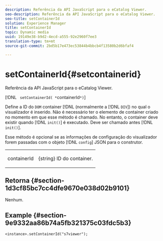 ```yaml
---
description: Referência da API JavaScript para o eCatalog Viewer.
seo-description: Referência da API JavaScript para o eCatalog Viewer.
seo-title: setContainerId
solution: Experience Manager
title: setContainerId
topic: Dynamic media
uuid: 19149e38-b9d2-4ecd-a555-92e2960f7ee3
translation-type: tm+mt
source-git-commit: 2bd5b17e473ec53844b4bbcb4f13580b2d6bfaf4

---
```



# setContainerId{#setcontainerid}

Referência da API JavaScript para o eCatalog Viewer.

[!DNL ` setContainerId( *`containerId`*)`]

Define a ID do `DOM` container [!DNL (normalmente a [!DNL `DIV`]) no qual o visualizador é inserido. Não é necessário ter o elemento de container criado no momento em que esse método é chamado. No entanto, o container deve existir quando [!DNL `init()`] é executado. Deve ser chamado antes [!DNL `init()`].

Esse método é opcional se as informações de configuração do visualizador forem passadas com o objeto [!DNL `config`] JSON para o construtor.

<table id="table_896DFF34A68A403DB93A6D597461A573"> 
 <tbody> 
  <tr> 
   <td colname="col1"> <p> <span class="codeph"> <span class="varname"> containerId </span></span> </p> </td> 
   <td colname="col2"> <p> <span class="codeph"> {string} </span> ID do container. </p> </td> 
  </tr> 
 </tbody> 
</table>

## Retorna {#section-1d3cf85bc7cc4dfe9670e038d02b9101}

Nenhum.

## Example {#section-9e9332aa86b74a5fb321375c03fdc5b3}

```
<instance>.setContainerId("s7viewer");
```

